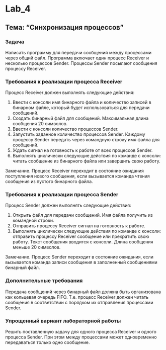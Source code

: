 # Lab_4
## Тема: “Синхронизация процессов”
### Задача
Написать программу для передачи сообщений между процессами через общий файл. Программа включает один процесс Receiver и несколько процессов Sender. Процессы Sender посылают сообщения процессу Receiver.
### Требования к реализации процесса Receiver
Процесс Receiver должен выполнять следующие действия:
1. Ввести с консоли имя бинарного файла и количество записей в бинарном файле, который будет использоваться для передачи сообщений.
2. Создать бинарный файл для сообщений. Максимальная длина сообщения 20 символов.
3. Ввести с консоли количество процессов Sender.
4. Запустить заданное количество процессов Sender. Каждому процессу Sender передать через командную строку имя файла для сообщений.
5. Ждать сигнал на готовность к работе от всех процессов Sender.
6. Выполнять циклически следующие действия по команде с консоли:
читать сообщение из бинарного файла или
завершить свою работу.

Замечание. Процесс Receiver переходит в состояние ожидания поступления нового сообщения, если вызывается команда чтения сообщения из пустого бинарного файла.
### Требования к реализации процесса Sender
Процесс Sender должен выполнять следующие действия:
1. Открыть файл для передачи сообщений. Имя файла получить из командной строки.
2. Отправить процессу Receiver сигнал на готовность к работе.
3. Выполнять циклически следующие действия по команде с консоли:
отправить процессу Receiver сообщение или
прекратить свою работу.
Текст сообщения вводится с консоли. Длина сообщения меньше 20 символов.

Замечание. Процесс Sender переходит в состояние ожидания, если вызывается команда записи сообщения в заполненный сообщениями бинарный файл.
### Дополнительные требования
Передача сообщений через бинарный файл должна быть организована как кольцевая очередь FIFO. Т.е. процесс Receiver должен читать сообщения в соответствии с порядком их отправления процессами Sender.
### Упрощенный вариант лабораторной работы
Решить поставленную задачу для одного процесса Receiver и одного процесса Sender. При этом между процессами может одновременно передаваться только одно сообщение.
